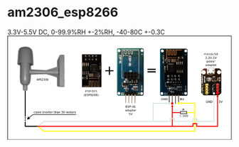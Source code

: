 # am2306_esp8266
3.3V-5.5V DC, 0-99.9%RH +-2%RH, -40-80C +-0.3C
![Wiring example](https://github.com/oxyhexy/am2306_esp8266/blob/master/wiring_variant.jpg)
